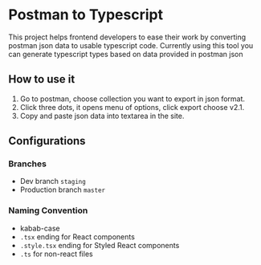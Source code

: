 # Postman to Typescript

This project helps frontend developers to ease their work by converting postman json data to usable typescript code.
Currently using this tool you can generate typescript types based on data provided in postman json

## How to use it

1. Go to postman, choose collection you want to export in json format.
2. Click three dots, it opens menu of options, click export choose v2.1.
3. Copy and paste json data into textarea in the site.

## Configurations

### Branches

- Dev branch `staging`
- Production branch `master`

### Naming Convention

- kabab-case
- `.tsx` ending for React components
- `.style.tsx` ending for Styled React components
- `.ts` for non-react files
